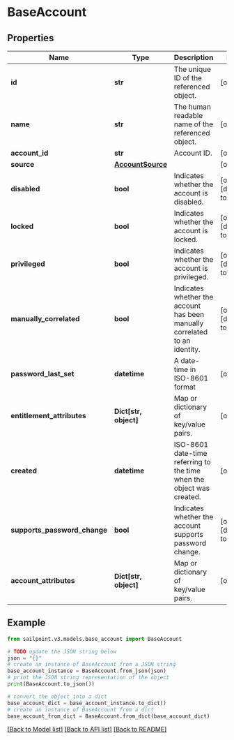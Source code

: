 # BaseAccount


## Properties

Name | Type | Description | Notes
------------ | ------------- | ------------- | -------------
**id** | **str** | The unique ID of the referenced object. | [optional] 
**name** | **str** | The human readable name of the referenced object. | [optional] 
**account_id** | **str** | Account ID. | [optional] 
**source** | [**AccountSource**](AccountSource.md) |  | [optional] 
**disabled** | **bool** | Indicates whether the account is disabled. | [optional] [default to False]
**locked** | **bool** | Indicates whether the account is locked. | [optional] [default to False]
**privileged** | **bool** | Indicates whether the account is privileged. | [optional] [default to False]
**manually_correlated** | **bool** | Indicates whether the account has been manually correlated to an identity. | [optional] [default to False]
**password_last_set** | **datetime** | A date-time in ISO-8601 format | [optional] 
**entitlement_attributes** | **Dict[str, object]** | Map or dictionary of key/value pairs. | [optional] 
**created** | **datetime** | ISO-8601 date-time referring to the time when the object was created. | [optional] 
**supports_password_change** | **bool** | Indicates whether the account supports password change. | [optional] [default to False]
**account_attributes** | **Dict[str, object]** | Map or dictionary of key/value pairs. | [optional] 

## Example

```python
from sailpoint.v3.models.base_account import BaseAccount

# TODO update the JSON string below
json = "{}"
# create an instance of BaseAccount from a JSON string
base_account_instance = BaseAccount.from_json(json)
# print the JSON string representation of the object
print(BaseAccount.to_json())

# convert the object into a dict
base_account_dict = base_account_instance.to_dict()
# create an instance of BaseAccount from a dict
base_account_from_dict = BaseAccount.from_dict(base_account_dict)
```
[[Back to Model list]](../README.md#documentation-for-models) [[Back to API list]](../README.md#documentation-for-api-endpoints) [[Back to README]](../README.md)


